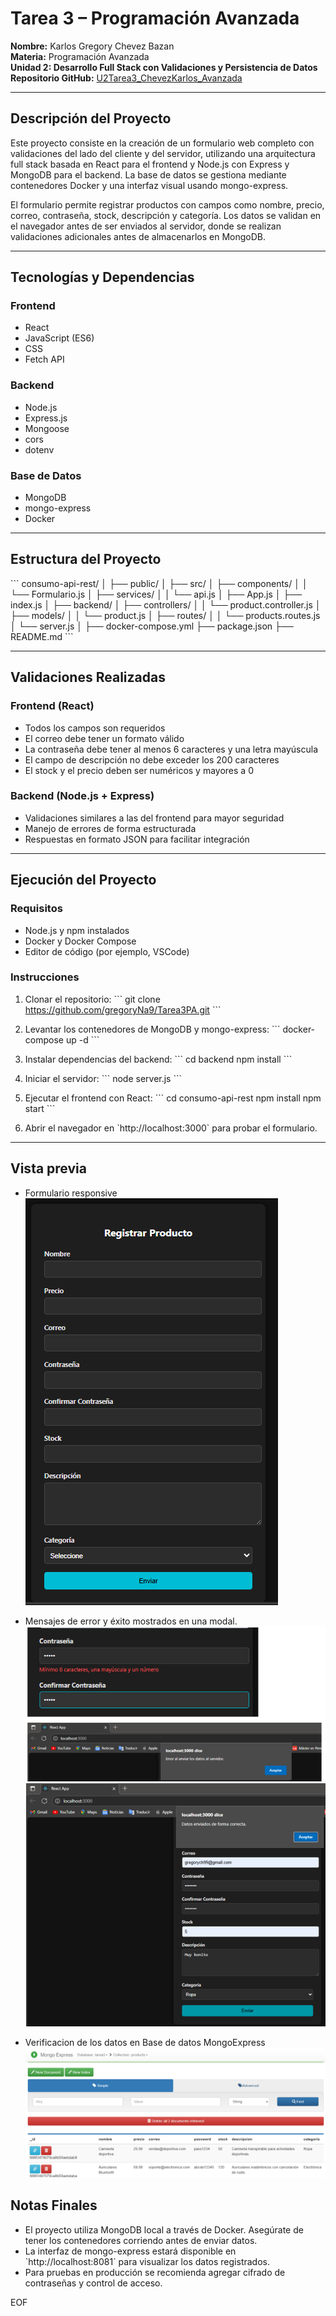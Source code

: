 # Tarea 3 – Programación Avanzada

**Nombre:** Karlos Gregory Chevez Bazan  
**Materia:** Programación Avanzada  
**Unidad 2: Desarrollo Full Stack con Validaciones y Persistencia de Datos**  
**Repositorio GitHub:** [U2Tarea3_ChevezKarlos_Avanzada](https://github.com/gregoryNa9/Tarea3PA.git)

---

## Descripción del Proyecto

Este proyecto consiste en la creación de un formulario web completo con validaciones del lado del cliente y del servidor, utilizando una arquitectura full stack basada en React para el frontend y Node.js con Express y MongoDB para el backend. La base de datos se gestiona mediante contenedores Docker y una interfaz visual usando mongo-express.

El formulario permite registrar productos con campos como nombre, precio, correo, contraseña, stock, descripción y categoría. Los datos se validan en el navegador antes de ser enviados al servidor, donde se realizan validaciones adicionales antes de almacenarlos en MongoDB.

---

## Tecnologías y Dependencias

### Frontend

- React
- JavaScript (ES6)
- CSS
- Fetch API

### Backend

- Node.js
- Express.js
- Mongoose
- cors
- dotenv

### Base de Datos

- MongoDB
- mongo-express
- Docker

---

## Estructura del Proyecto

\`\`\`
consumo-api-rest/
│
├── public/
│
├── src/
│   ├── components/
│   │   └── Formulario.js
│   ├── services/
│   │   └── api.js
│   ├── App.js
│   ├── index.js
│
├── backend/
│   ├── controllers/
│   │   └── product.controller.js
│   ├── models/
│   │   └── product.js
│   ├── routes/
│   │   └── products.routes.js
│   └── server.js
│
├── docker-compose.yml
├── package.json
├── README.md
\`\`\`

---

## Validaciones Realizadas

### Frontend (React)

- Todos los campos son requeridos
- El correo debe tener un formato válido
- La contraseña debe tener al menos 6 caracteres y una letra mayúscula
- El campo de descripción no debe exceder los 200 caracteres
- El stock y el precio deben ser numéricos y mayores a 0

### Backend (Node.js + Express)

- Validaciones similares a las del frontend para mayor seguridad
- Manejo de errores de forma estructurada
- Respuestas en formato JSON para facilitar integración

---

## Ejecución del Proyecto

### Requisitos

- Node.js y npm instalados
- Docker y Docker Compose
- Editor de código (por ejemplo, VSCode)

### Instrucciones

1. Clonar el repositorio:
   \`\`\`
   git clone  https://github.com/gregoryNa9/Tarea3PA.git
   \`\`\`

2. Levantar los contenedores de MongoDB y mongo-express:
   \`\`\`
   docker-compose up -d
   \`\`\`

3. Instalar dependencias del backend:
   \`\`\`
   cd backend
   npm install
   \`\`\`

4. Iniciar el servidor:
   \`\`\`
   node server.js
   \`\`\`

5. Ejecutar el frontend con React:
   \`\`\`
   cd consumo-api-rest
   npm install
   npm start
   \`\`\`

6. Abrir el navegador en \`http://localhost:3000\` para probar el formulario.

---
## Vista previa

- Formulario responsive
![Vista del formulario](img/imagen1.png)

- Mensajes de error y éxito mostrados en una modal.
![Validaciones alertas](img/imagen2.png)
![Validaciones alertas](img/imagen3.png)

- Verificacion de los datos en Base de datos MongoExpress
![Validaciones registros en BD](img/imagen4.png)

## Notas Finales

- El proyecto utiliza MongoDB local a través de Docker. Asegúrate de tener los contenedores corriendo antes de enviar datos.
- La interfaz de mongo-express estará disponible en \`http://localhost:8081\` para visualizar los datos registrados.
- Para pruebas en producción se recomienda agregar cifrado de contraseñas y control de acceso.

EOF